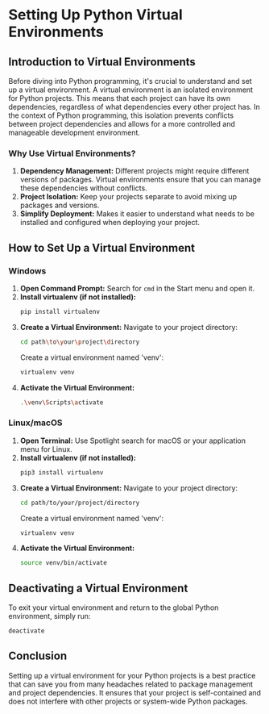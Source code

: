 # Setting Up Python Virtual Environments

## Introduction to Virtual Environments

Before diving into Python programming, it's crucial to understand and set up a virtual environment. A virtual environment is an isolated environment for Python projects. This means that each project can have its own dependencies, regardless of what dependencies every other project has. In the context of Python programming, this isolation prevents conflicts between project dependencies and allows for a more controlled and manageable development environment.

### Why Use Virtual Environments?

1. **Dependency Management:** Different projects might require different versions of packages. Virtual environments ensure that you can manage these dependencies without conflicts.
2. **Project Isolation:** Keep your projects separate to avoid mixing up packages and versions.
3. **Simplify Deployment:** Makes it easier to understand what needs to be installed and configured when deploying your project.

## How to Set Up a Virtual Environment

### Windows

1. **Open Command Prompt:** Search for `cmd` in the Start menu and open it.
2. **Install virtualenv (if not installed):**
   ```bash
   pip install virtualenv
   ```
3. **Create a Virtual Environment:**
   Navigate to your project directory:
   ```bash
   cd path\to\your\project\directory
   ```
   Create a virtual environment named 'venv':
   ```bash
   virtualenv venv
   ```
4. **Activate the Virtual Environment:**
   ```bash
   .\venv\Scripts\activate
   ```
   
### Linux/macOS

1. **Open Terminal:** Use Spotlight search for macOS or your application menu for Linux.
2. **Install virtualenv (if not installed):**
   ```bash
   pip3 install virtualenv
   ```
3. **Create a Virtual Environment:**
   Navigate to your project directory:
   ```bash
   cd path/to/your/project/directory
   ```
   Create a virtual environment named 'venv':
   ```bash
   virtualenv venv
   ```
4. **Activate the Virtual Environment:**
   ```bash
   source venv/bin/activate
   ```

## Deactivating a Virtual Environment

To exit your virtual environment and return to the global Python environment, simply run:
```bash
deactivate
```

## Conclusion

Setting up a virtual environment for your Python projects is a best practice that can save you from many headaches related to package management and project dependencies. It ensures that your project is self-contained and does not interfere with other projects or system-wide Python packages.
